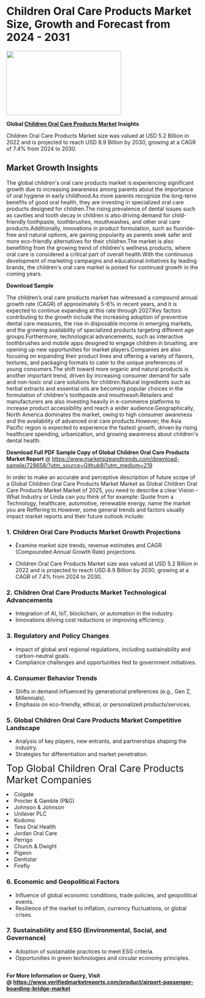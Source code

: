 <H1>Children Oral Care Products Market Size, Growth and Forecast from 2024 - 2031</H1><img class="aligncenter size-medium wp-image-584254" src="https://thirdeyenews.in/wp-content/uploads/2024/09/Global-Market-Research-300x168.jpeg" alt="" width="300" height="168" /><p><strong>Global&nbsp;<a href="https://www.marketsizeandtrends.com/download-sample/728658/?utm_source=Github8j?utm_medium=219">Children Oral Care Products Market</a> Insights</strong></p><p>Children Oral Care Products Market size was valued at USD 5.2 Billion in 2022 and is projected to reach USD 8.9 Billion by 2030, growing at a CAGR of 7.4% from 2024 to 2030.</p><p><h2>Market Growth Insights</h2> <p>The global children's oral care products market is experiencing significant growth due to increasing awareness among parents about the importance of oral hygiene in early childhood.As more parents recognize the long-term benefits of good oral health, they are investing in specialized oral care products designed for children.The rising prevalence of dental issues such as cavities and tooth decay in children is also driving demand for child-friendly toothpaste, toothbrushes, mouthwashes, and other oral care products.Additionally, innovations in product formulation, such as fluoride-free and natural options, are gaining popularity as parents seek safer and more eco-friendly alternatives for their children.The market is also benefiting from the growing trend of children's wellness products, where oral care is considered a critical part of overall health.With the continuous development of marketing campaigns and educational initiatives by leading brands, the children's oral care market is poised for continued growth in the coming years.</p> <p><strong>Download Sample</strong></p> <p>The children’s oral care products market has witnessed a compound annual growth rate (CAGR) of approximately 5-6% in recent years, and it is expected to continue expanding at this rate through 2027.Key factors contributing to the growth include the increasing adoption of preventive dental care measures, the rise in disposable income in emerging markets, and the growing availability of specialized products targeting different age groups.Furthermore, technological advancements, such as interactive toothbrushes and mobile apps designed to engage children in brushing, are opening up new opportunities for market players.Companies are also focusing on expanding their product lines and offering a variety of flavors, textures, and packaging formats to cater to the unique preferences of young consumers.The shift toward more organic and natural products is another important trend, driven by increasing consumer demand for safe and non-toxic oral care solutions for children.Natural ingredients such as herbal extracts and essential oils are becoming popular choices in the formulation of children's toothpaste and mouthwash.Retailers and manufacturers are also investing heavily in e-commerce platforms to increase product accessibility and reach a wider audience.Geographically, North America dominates the market, owing to high consumer awareness and the availability of advanced oral care products.However, the Asia Pacific region is expected to experience the fastest growth, driven by rising healthcare spending, urbanization, and growing awareness about children's dental health.<p><span class=""><strong>Download Full PDF Sample Copy of Global Children Oral Care Products Market Report</strong> @ <a href="https://www.marketsizeandtrends.com/download-sample/728658/?utm_source=Github8j?utm_medium=219" target="_blank">https://www.marketsizeandtrends.com/download-sample/728658/?utm_source=Github8j?utm_medium=219</a></span></p><p>In order to make an accurate and perceptive description of future scope of a Global&nbsp;Children Oral Care Products Market Market as Global&nbsp;Children Oral Care Products Market Market of 2025, you need to describe a clear Vision &ndash; What Industry or Linda can you think of for example: Quote from a Technology, healthcare, automotive, renewable energy, name the market you are Reffering to.However, some general trends and factors usually impact market reports and their future outlook include:</p><h3>1.&nbsp;<strong>Children Oral Care Products Market Growth Projections</strong></h3><ul><li>Examine market size trends, revenue estimates and CAGR (Compounded Annual Growth Rate) projections.</li><li><p>Children Oral Care Products Market size was valued at USD 5.2 Billion in 2022 and is projected to reach USD 8.9 Billion by 2030, growing at a CAGR of 7.4% from 2024 to 2030.</p></li></ul><h3>2.&nbsp;<strong>Children Oral Care Products Market Technological Advancements</strong></h3><ul><li>Integration of AI, IoT, blockchain, or automation in the industry.</li><li>Innovations driving cost reductions or improving efficiency.</li></ul><h3>3.&nbsp;<strong>Regulatory and Policy Changes</strong></h3><ul><li>Impact of global and regional regulations, including sustainability and carbon-neutral goals.</li><li>Compliance challenges and opportunities tied to government initiatives.</li></ul><h3>4.&nbsp;<strong>Consumer Behavior Trends</strong></h3><ul><li>Shifts in demand influenced by generational preferences (e.g., Gen Z, Millennials).</li><li>Emphasis on eco-friendly, ethical, or personalized products/services.</li></ul><h3>5.&nbsp;<strong>Global Children Oral Care Products Market Competitive Landscape</strong></h3><ul><li>Analysis of key players, new entrants, and partnerships shaping the industry.</li><li>Strategies for differentiation and market penetration.</li></ul><p data-pm-slice="1 1 []"><span style="color: inherit; font-family: inherit; font-size: 25px;">Top Global Children Oral Care Products Market Companies</span></p><div class="" data-test-id=""><p><li>Colgate</li><li> Procter & Gamble (P&G)</li><li> Johnson & Johnson</li><li> Unilever PLC</li><li> Kodomo</li><li> Tess Oral Health</li><li> Jordan Oral Care</li><li> Perrigo</li><li> Church & Dwight</li><li> Pigeon</li><li> Dentistar</li><li> Firefly</li></p></div><h3>6.&nbsp;<strong>Economic and Geopolitical Factors</strong></h3><ul><li>Influence of global economic conditions, trade policies, and geopolitical events.</li><li>Resilience of the market to inflation, currency fluctuations, or global crises.</li></ul><h3>7.&nbsp;<strong>Sustainability and ESG (Environmental, Social, and Governance)</strong></h3><ul><li>Adoption of sustainable practices to meet ESG criteria.</li><li>Opportunities in green technologies and circular economy principles.</li></ul><h2><strong style="font-size: 14px;">For More Information or Query, Visit @&nbsp;</strong><a style="background-color: #ffffff; font-size: 14px;" href="https://www.marketsizeandtrends.com/report/children-oral-care-products-market/" target="_blank">https://www.verifiedmarketreports.com/product/airport-passenger-boarding-bridge-market</a></h2>